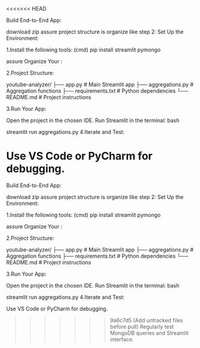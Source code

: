 <<<<<<< HEAD

Build End-to-End App:

download zip assure project structure is organize like step 2:
Set Up the Environment:

1.Install the following tools:
(cmd)
pip install streamlit pymongo


assure Organize Your :

2.Project Structure:

youtube-analyzer/
├── app.py            # Main Streamlit app
├── aggregations.py   # Aggregation functions
├── requirements.txt  # Python dependencies
└── README.md         # Project instructions

3.Run Your App:

Open the project in the chosen IDE.
Run Streamlit in the terminal:
bash

streamlit run aggregations.py
4.Iterate and Test:

Use VS Code or PyCharm for debugging.
=======

Build End-to-End App:

download zip assure project structure is organize like step 2:
Set Up the Environment:

1.Install the following tools:
(cmd)
pip install streamlit pymongo


assure Organize Your :

2.Project Structure:

youtube-analyzer/
├── app.py            # Main Streamlit app
├── aggregations.py   # Aggregation functions
├── requirements.txt  # Python dependencies
└── README.md         # Project instructions

3.Run Your App:

Open the project in the chosen IDE.
Run Streamlit in the terminal:
bash

streamlit run aggregations.py
4.Iterate and Test:

Use VS Code or PyCharm for debugging.
>>>>>>> 9a6c7d5 (Add untracked files before pull)
Regularly test MongoDB queries and Streamlit interface.